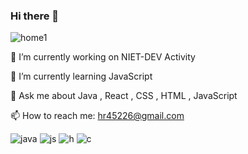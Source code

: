 ### Hi there 👋

<!--
**harshraj-star/harshraj-star** is a ✨ _special_ ✨ repository because its `README.md` (this file) appears on your GitHub profile.

Here are some ideas to get you started:

- 🔭 I’m currently working on NIET-DEV Activity...
- 🌱 I’m currently learning JavaScript ...
- 💬 Ask me about Java , React , CSS , HTML , JavaScript ...
- 📫 How to reach me: hr45226@gmail.com ...
-->
![home1](https://user-images.githubusercontent.com/69207923/121797063-65eb7a80-cc3b-11eb-9a01-5a0a24122f23.png)



🔭 I’m currently working on NIET-DEV Activity

🌱 I’m currently learning JavaScript

💬 Ask me about Java , React , CSS , HTML , JavaScript

📫 How to reach me: hr45226@gmail.com

![java](https://user-images.githubusercontent.com/69207923/121796728-e52b7f00-cc38-11eb-9c11-191a70f7d1f9.png)
![js](https://user-images.githubusercontent.com/69207923/121796753-2459d000-cc39-11eb-8c2a-86ebea689ec0.png)
![h](https://user-images.githubusercontent.com/69207923/121796756-26bc2a00-cc39-11eb-8a5a-9abaead6f7cc.png)
![c](https://user-images.githubusercontent.com/69207923/121796757-2885ed80-cc39-11eb-81b2-96d8a7becc6a.png)

